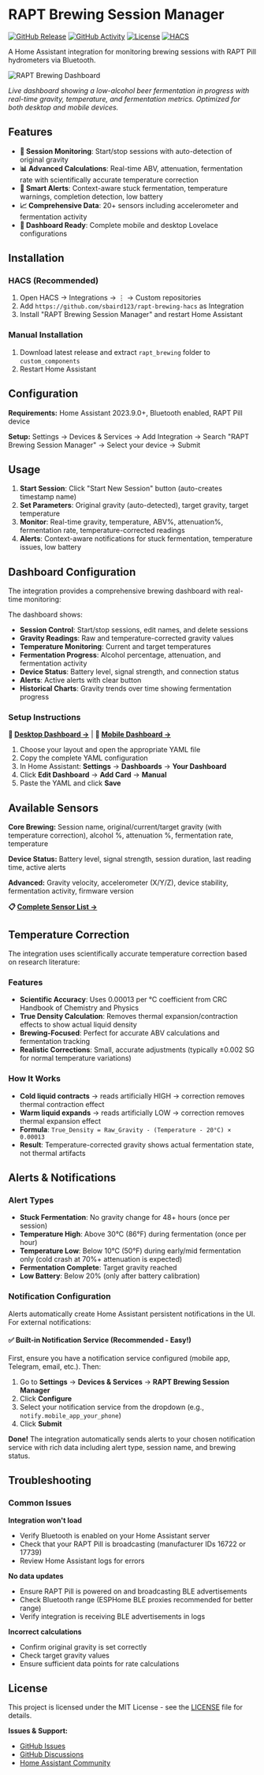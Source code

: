 # RAPT Brewing Session Manager

[![GitHub Release](https://img.shields.io/github/v/release/sbaird123/rapt-brewing-hacs?style=for-the-badge)](https://github.com/sbaird123/rapt-brewing-hacs/releases)
[![GitHub Activity](https://img.shields.io/github/commit-activity/y/sbaird123/rapt-brewing-hacs?style=for-the-badge)](https://github.com/sbaird123/rapt-brewing-hacs/commits/main)
[![License](https://img.shields.io/github/license/sbaird123/rapt-brewing-hacs?style=for-the-badge)](LICENSE)
[![HACS](https://img.shields.io/badge/HACS-Custom-orange.svg?style=for-the-badge)](https://github.com/hacs/integration)

A Home Assistant integration for monitoring brewing sessions with RAPT Pill hydrometers via Bluetooth.

![RAPT Brewing Dashboard](docs/dashboard-screenshot.png)

*Live dashboard showing a low-alcohol beer fermentation in progress with real-time gravity, temperature, and fermentation metrics. Optimized for both desktop and mobile devices.*

## Features

- **🍺 Session Monitoring**: Start/stop sessions with auto-detection of original gravity
- **📊 Advanced Calculations**: Real-time ABV, attenuation, fermentation rate with scientifically accurate temperature correction
- **🔔 Smart Alerts**: Context-aware stuck fermentation, temperature warnings, completion detection, low battery
- **📈 Comprehensive Data**: 20+ sensors including accelerometer and fermentation activity
- **📱 Dashboard Ready**: Complete mobile and desktop Lovelace configurations

## Installation

### HACS (Recommended)
1. Open HACS → Integrations → ⋮ → Custom repositories
2. Add `https://github.com/sbaird123/rapt-brewing-hacs` as Integration
3. Install "RAPT Brewing Session Manager" and restart Home Assistant

### Manual Installation
1. Download latest release and extract `rapt_brewing` folder to `custom_components`
2. Restart Home Assistant

## Configuration

**Requirements:** Home Assistant 2023.9.0+, Bluetooth enabled, RAPT Pill device

**Setup:** Settings → Devices & Services → Add Integration → Search "RAPT Brewing Session Manager" → Select your device → Submit

## Usage

1. **Start Session**: Click "Start New Session" button (auto-creates timestamp name)
2. **Set Parameters**: Original gravity (auto-detected), target gravity, target temperature
3. **Monitor**: Real-time gravity, temperature, ABV%, attenuation%, fermentation rate, temperature-corrected readings
4. **Alerts**: Context-aware notifications for stuck fermentation, temperature issues, low battery

## Dashboard Configuration

The integration provides a comprehensive brewing dashboard with real-time monitoring:

The dashboard shows:
- **Session Control**: Start/stop sessions, edit names, and delete sessions
- **Gravity Readings**: Raw and temperature-corrected gravity values
- **Temperature Monitoring**: Current and target temperatures
- **Fermentation Progress**: Alcohol percentage, attenuation, and fermentation activity
- **Device Status**: Battery level, signal strength, and connection status
- **Alerts**: Active alerts with clear button
- **Historical Charts**: Gravity trends over time showing fermentation progress

### Setup Instructions

**📱 [Desktop Dashboard →](dashboard_config.yaml)** | **📱 [Mobile Dashboard →](dashboard_config_mobile.yaml)**

1. Choose your layout and open the appropriate YAML file
2. Copy the complete YAML configuration
3. In Home Assistant: **Settings** → **Dashboards** → **Your Dashboard**
4. Click **Edit Dashboard** → **Add Card** → **Manual**
5. Paste the YAML and click **Save**

## Available Sensors

**Core Brewing:** Session name, original/current/target gravity (with temperature correction), alcohol %, attenuation %, fermentation rate, temperature

**Device Status:** Battery level, signal strength, session duration, last reading time, active alerts

**Advanced:** Gravity velocity, accelerometer (X/Y/Z), device stability, fermentation activity, firmware version

**📋 [Complete Sensor List →](SENSORS.md)**

## Temperature Correction

The integration uses scientifically accurate temperature correction based on research literature:

### Features
- **Scientific Accuracy**: Uses 0.00013 per °C coefficient from CRC Handbook of Chemistry and Physics
- **True Density Calculation**: Removes thermal expansion/contraction effects to show actual liquid density
- **Brewing-Focused**: Perfect for accurate ABV calculations and fermentation tracking
- **Realistic Corrections**: Small, accurate adjustments (typically ±0.002 SG for normal temperature variations)

### How It Works
- **Cold liquid contracts** → reads artificially HIGH → correction removes thermal contraction effect
- **Warm liquid expands** → reads artificially LOW → correction removes thermal expansion effect
- **Formula**: `True_Density = Raw_Gravity - (Temperature - 20°C) × 0.00013`
- **Result**: Temperature-corrected gravity shows actual fermentation state, not thermal artifacts

## Alerts & Notifications

### Alert Types
- **Stuck Fermentation**: No gravity change for 48+ hours (once per session)  
- **Temperature High**: Above 30°C (86°F) during fermentation (once per hour)
- **Temperature Low**: Below 10°C (50°F) during early/mid fermentation only (cold crash at 70%+ attenuation is expected)
- **Fermentation Complete**: Target gravity reached
- **Low Battery**: Below 20% (only after battery calibration)

### Notification Configuration
Alerts automatically create Home Assistant persistent notifications in the UI. For external notifications:

#### ✅ Built-in Notification Service (Recommended - Easy!)
First, ensure you have a notification service configured (mobile app, Telegram, email, etc.). Then:

1. Go to **Settings** → **Devices & Services** → **RAPT Brewing Session Manager**
2. Click **Configure**
3. Select your notification service from the dropdown (e.g., `notify.mobile_app_your_phone`)
4. Click **Submit**

**Done!** The integration automatically sends alerts to your chosen notification service with rich data including alert type, session name, and brewing status.

## Troubleshooting

### Common Issues

**Integration won't load**
- Verify Bluetooth is enabled on your Home Assistant server
- Check that your RAPT Pill is broadcasting (manufacturer IDs 16722 or 17739)
- Review Home Assistant logs for errors

**No data updates**
- Ensure RAPT Pill is powered on and broadcasting BLE advertisements
- Check Bluetooth range (ESPHome BLE proxies recommended for better range)
- Verify integration is receiving BLE advertisements in logs

**Incorrect calculations**
- Confirm original gravity is set correctly
- Check target gravity values
- Ensure sufficient data points for rate calculations

## License

This project is licensed under the MIT License - see the [LICENSE](LICENSE) file for details.

**Issues & Support:**
- [GitHub Issues](https://github.com/sbaird123/rapt-brewing-hacs/issues)
- [GitHub Discussions](https://github.com/sbaird123/rapt-brewing-hacs/discussions)
- [Home Assistant Community](https://community.home-assistant.io/)